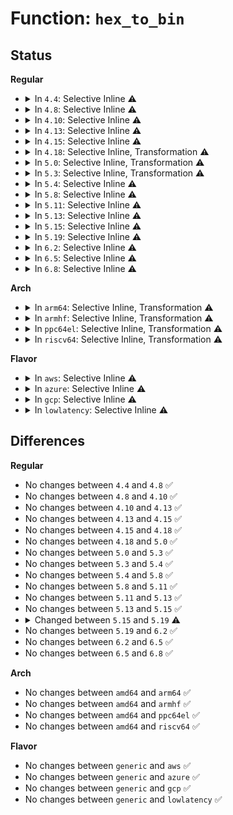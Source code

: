 # Function: <code>hex_to_bin</code>

## Status
<b>Regular</b>
<ul>
<li>
<details>
<summary>In <code>4.4</code>: Selective Inline ⚠️</summary>

```c
int hex_to_bin(char ch);
```

**Collision:** Unique Global

**Inline:** Selective

**Transformation:** False

**Instances:**

```
In lib/hexdump.c (ffffffff814014d0)
Location: lib/hexdump.c:28
Inline: True
Inline callers:
  - lib/hexdump.c:hex2bin
  - lib/hexdump.c:hex2bin
Direct callers:
  - kernel/debug/gdbstub.c:kgdb_hex2mem
  - kernel/debug/gdbstub.c:kgdb_hex2mem
  - kernel/debug/gdbstub.c:kgdb_hex2long
  - kernel/debug/gdbstub.c:gdb_serial_stub
  - kernel/debug/gdbstub.c:gdb_serial_stub
  - kernel/debug/gdbstub.c:gdb_serial_stub
  - fs/efivarfs/inode.c:efivarfs_create
  - fs/efivarfs/inode.c:efivarfs_create
  - fs/efivarfs/inode.c:efivarfs_create
  - fs/efivarfs/inode.c:efivarfs_create
  - fs/efivarfs/inode.c:efivarfs_create
  - fs/efivarfs/inode.c:efivarfs_create
  - fs/efivarfs/inode.c:efivarfs_create
  - fs/efivarfs/inode.c:efivarfs_create
  - fs/efivarfs/inode.c:efivarfs_create
  - fs/efivarfs/inode.c:efivarfs_create
  - fs/efivarfs/inode.c:efivarfs_create
  - fs/efivarfs/inode.c:efivarfs_create
  - fs/efivarfs/inode.c:efivarfs_create
  - fs/efivarfs/inode.c:efivarfs_create
  - fs/efivarfs/inode.c:efivarfs_create
  - fs/efivarfs/inode.c:efivarfs_create
  - fs/efivarfs/inode.c:efivarfs_create
  - fs/efivarfs/inode.c:efivarfs_create
  - fs/efivarfs/inode.c:efivarfs_create
  - fs/efivarfs/inode.c:efivarfs_create
  - fs/efivarfs/inode.c:efivarfs_create
  - fs/efivarfs/inode.c:efivarfs_create
  - fs/efivarfs/inode.c:efivarfs_create
  - fs/efivarfs/inode.c:efivarfs_create
  - fs/efivarfs/inode.c:efivarfs_create
  - fs/efivarfs/inode.c:efivarfs_create
  - fs/efivarfs/inode.c:efivarfs_create
  - fs/efivarfs/inode.c:efivarfs_create
  - fs/efivarfs/inode.c:efivarfs_create
  - fs/efivarfs/inode.c:efivarfs_create
  - fs/efivarfs/inode.c:efivarfs_create
  - fs/efivarfs/inode.c:efivarfs_create
  - security/selinux/selinuxfs.c:sel_write_create
  - security/selinux/selinuxfs.c:sel_write_create
  - security/integrity/ima/ima_policy.c:ima_parse_rule
  - security/integrity/ima/ima_policy.c:ima_parse_rule
  - lib/bitmap.c:__bitmap_parse
  - lib/string_helpers.c:string_unescape
  - lib/string_helpers.c:string_unescape
  - drivers/tty/vt/vt.c:do_con_trol
  - drivers/nvdimm/core.c:nd_uuid_store
  - drivers/nvdimm/core.c:nd_uuid_store
  - net/core/utils.c:in4_pton
  - net/core/utils.c:in6_pton
```
**Symbols:**

```
ffffffff814014d0-ffffffff8140150f: hex_to_bin (STB_GLOBAL)
```
</details>
</li>
<li>
<details>
<summary>In <code>4.8</code>: Selective Inline ⚠️</summary>

```c
int hex_to_bin(char ch);
```

**Collision:** Unique Global

**Inline:** Selective

**Transformation:** False

**Instances:**

```
In lib/hexdump.c (ffffffff81448efb)
Location: lib/hexdump.c:28
Inline: True
Inline callers:
  - lib/hexdump.c:hex2bin
  - lib/hexdump.c:hex2bin
Direct callers:
  - kernel/debug/gdbstub.c:gdb_serial_stub
  - kernel/debug/gdbstub.c:gdb_serial_stub
  - kernel/debug/gdbstub.c:gdb_serial_stub
  - kernel/debug/gdbstub.c:kgdb_hex2long
  - kernel/debug/gdbstub.c:kgdb_hex2mem
  - kernel/debug/gdbstub.c:kgdb_hex2mem
  - security/selinux/selinuxfs.c:sel_write_create
  - security/selinux/selinuxfs.c:sel_write_create
  - lib/bitmap.c:__bitmap_parse
  - lib/uuid.c:__uuid_to_bin
  - lib/uuid.c:__uuid_to_bin
  - lib/string_helpers.c:string_unescape
  - lib/string_helpers.c:string_unescape
  - drivers/tty/vt/vt.c:do_con_trol
  - drivers/nvdimm/core.c:nd_uuid_store
  - drivers/nvdimm/core.c:nd_uuid_store
  - net/core/utils.c:in6_pton
  - net/core/utils.c:in4_pton
```
**Symbols:**

```
ffffffff81448ea0-ffffffff81448edc: hex_to_bin (STB_GLOBAL)
```
</details>
</li>
<li>
<details>
<summary>In <code>4.10</code>: Selective Inline ⚠️</summary>

```c
int hex_to_bin(char ch);
```

**Collision:** Unique Global

**Inline:** Selective

**Transformation:** False

**Instances:**

```
In lib/hexdump.c (ffffffff814678eb)
Location: lib/hexdump.c:28
Inline: True
Inline callers:
  - lib/hexdump.c:hex2bin
  - lib/hexdump.c:hex2bin
Direct callers:
  - kernel/debug/gdbstub.c:gdb_serial_stub
  - kernel/debug/gdbstub.c:gdb_serial_stub
  - kernel/debug/gdbstub.c:gdb_serial_stub
  - kernel/debug/gdbstub.c:kgdb_hex2long
  - kernel/debug/gdbstub.c:kgdb_hex2mem
  - kernel/debug/gdbstub.c:kgdb_hex2mem
  - security/selinux/selinuxfs.c:sel_write_create
  - security/selinux/selinuxfs.c:sel_write_create
  - lib/bitmap.c:__bitmap_parse
  - lib/uuid.c:__uuid_to_bin
  - lib/uuid.c:__uuid_to_bin
  - lib/string_helpers.c:string_unescape
  - lib/string_helpers.c:string_unescape
  - drivers/tty/vt/vt.c:do_con_trol
  - drivers/nvdimm/core.c:nd_uuid_store
  - drivers/nvdimm/core.c:nd_uuid_store
  - net/core/utils.c:in6_pton
  - net/core/utils.c:in4_pton
```
**Symbols:**

```
ffffffff81467890-ffffffff814678cc: hex_to_bin (STB_GLOBAL)
```
</details>
</li>
<li>
<details>
<summary>In <code>4.13</code>: Selective Inline ⚠️</summary>

```c
int hex_to_bin(char ch);
```

**Collision:** Unique Global

**Inline:** Selective

**Transformation:** False

**Instances:**

```
In lib/hexdump.c (ffffffff8146cfe0)
Location: lib/hexdump.c:28
Inline: True
Inline callers:
  - lib/hexdump.c:hex2bin
  - lib/hexdump.c:hex2bin
Direct callers:
  - kernel/debug/gdbstub.c:gdb_serial_stub
  - kernel/debug/gdbstub.c:gdb_serial_stub
  - kernel/debug/gdbstub.c:gdb_serial_stub
  - kernel/debug/gdbstub.c:kgdb_hex2long
  - kernel/debug/gdbstub.c:kgdb_hex2mem
  - kernel/debug/gdbstub.c:kgdb_hex2mem
  - security/selinux/selinuxfs.c:sel_write_create
  - security/selinux/selinuxfs.c:sel_write_create
  - lib/bitmap.c:__bitmap_parse
  - lib/string_helpers.c:string_unescape
  - lib/string_helpers.c:string_unescape
  - drivers/tty/vt/vt.c:do_con_trol
  - drivers/nvdimm/core.c:nd_uuid_store
  - drivers/nvdimm/core.c:nd_uuid_store
  - net/core/utils.c:in6_pton
  - net/core/utils.c:in4_pton
```
**Symbols:**

```
ffffffff8146cf90-ffffffff8146cfcf: hex_to_bin (STB_GLOBAL)
```
</details>
</li>
<li>
<details>
<summary>In <code>4.15</code>: Selective Inline ⚠️</summary>

```c
int hex_to_bin(char ch);
```

**Collision:** Unique Global

**Inline:** Selective

**Transformation:** False

**Instances:**

```
In lib/hexdump.c (ffffffff81499310)
Location: lib/hexdump.c:29
Inline: True
Inline callers:
  - lib/hexdump.c:hex2bin
  - lib/hexdump.c:hex2bin
Direct callers:
  - kernel/debug/gdbstub.c:gdb_serial_stub
  - kernel/debug/gdbstub.c:gdb_serial_stub
  - kernel/debug/gdbstub.c:gdb_serial_stub
  - kernel/debug/gdbstub.c:kgdb_hex2long
  - kernel/debug/gdbstub.c:kgdb_hex2mem
  - kernel/debug/gdbstub.c:kgdb_hex2mem
  - security/selinux/selinuxfs.c:sel_write_create
  - security/selinux/selinuxfs.c:sel_write_create
  - lib/bitmap.c:__bitmap_parse
  - lib/string_helpers.c:string_unescape
  - lib/string_helpers.c:string_unescape
  - drivers/tty/vt/vt.c:do_con_trol
  - drivers/nvdimm/core.c:nd_uuid_store
  - drivers/nvdimm/core.c:nd_uuid_store
  - net/core/utils.c:in6_pton
  - net/core/utils.c:in4_pton
```
**Symbols:**

```
ffffffff814992c0-ffffffff814992ff: hex_to_bin (STB_GLOBAL)
```
</details>
</li>
<li>
<details>
<summary>In <code>4.18</code>: Selective Inline, Transformation ⚠️</summary>

```c
int hex_to_bin(char ch);
```

**Collision:** Unique Global

**Inline:** Selective

**Transformation:** True

**Instances:**

```
In lib/hexdump.c (ffffffff814cec05)
Location: lib/hexdump.c:29
Inline: True
Inline callers:
  - lib/hexdump.c:hex2bin
  - lib/hexdump.c:hex2bin
Direct callers:
  - kernel/debug/gdbstub.c:gdb_serial_stub
  - kernel/debug/gdbstub.c:gdb_serial_stub
  - kernel/debug/gdbstub.c:gdb_serial_stub
  - kernel/debug/gdbstub.c:kgdb_hex2long
  - kernel/debug/gdbstub.c:kgdb_hex2mem
  - kernel/debug/gdbstub.c:kgdb_hex2mem
  - security/selinux/selinuxfs.c:sel_write_create
  - security/selinux/selinuxfs.c:sel_write_create
  - lib/bitmap.c:__bitmap_parse
  - lib/string_helpers.c:string_unescape
  - lib/string_helpers.c:string_unescape
  - lib/hexdump.c:hex2bin
  - lib/hexdump.c:hex2bin
  - drivers/tty/vt/vt.c:do_con_trol
  - drivers/nvdimm/core.c:nd_uuid_store
  - drivers/nvdimm/core.c:nd_uuid_store
  - net/core/utils.c:in6_pton
  - net/core/utils.c:in4_pton
```
**Symbols:**

```
ffffffff814ceba0-ffffffff814cebc6: hex_to_bin.part.0 (STB_LOCAL)
ffffffff814cebd0-ffffffff814cebed: hex_to_bin (STB_GLOBAL)
```
</details>
</li>
<li>
<details>
<summary>In <code>5.0</code>: Selective Inline, Transformation ⚠️</summary>

```c
int hex_to_bin(char ch);
```

**Collision:** Unique Global

**Inline:** Selective

**Transformation:** True

**Instances:**

```
In lib/hexdump.c (ffffffff814e34f5)
Location: lib/hexdump.c:29
Inline: True
Inline callers:
  - lib/hexdump.c:hex2bin
  - lib/hexdump.c:hex2bin
Direct callers:
  - kernel/debug/gdbstub.c:gdb_serial_stub
  - kernel/debug/gdbstub.c:gdb_serial_stub
  - kernel/debug/gdbstub.c:gdb_serial_stub
  - kernel/debug/gdbstub.c:kgdb_hex2long
  - kernel/debug/gdbstub.c:kgdb_hex2mem
  - kernel/debug/gdbstub.c:kgdb_hex2mem
  - security/selinux/selinuxfs.c:sel_write_create
  - security/selinux/selinuxfs.c:sel_write_create
  - lib/bitmap.c:__bitmap_parse
  - lib/string_helpers.c:string_unescape
  - lib/string_helpers.c:string_unescape
  - lib/hexdump.c:hex2bin
  - lib/hexdump.c:hex2bin
  - drivers/tty/vt/vt.c:do_con_trol
  - drivers/nvdimm/core.c:nd_uuid_store
  - drivers/nvdimm/core.c:nd_uuid_store
  - net/core/utils.c:in6_pton
  - net/core/utils.c:in4_pton
```
**Symbols:**

```
ffffffff814e3490-ffffffff814e34b6: hex_to_bin.part.0 (STB_LOCAL)
ffffffff814e34c0-ffffffff814e34dd: hex_to_bin (STB_GLOBAL)
```
</details>
</li>
<li>
<details>
<summary>In <code>5.3</code>: Selective Inline, Transformation ⚠️</summary>

```c
int hex_to_bin(char ch);
```

**Collision:** Unique Global

**Inline:** Selective

**Transformation:** True

**Instances:**

```
In lib/hexdump.c (ffffffff8150f8dd)
Location: lib/hexdump.c:25
Inline: True
Inline callers:
  - lib/hexdump.c:hex2bin
  - lib/hexdump.c:hex2bin
Direct callers:
  - kernel/debug/gdbstub.c:gdb_serial_stub
  - kernel/debug/gdbstub.c:gdb_serial_stub
  - kernel/debug/gdbstub.c:gdb_serial_stub
  - kernel/debug/gdbstub.c:kgdb_hex2long
  - kernel/debug/gdbstub.c:kgdb_hex2mem
  - kernel/debug/gdbstub.c:kgdb_hex2mem
  - security/selinux/selinuxfs.c:sel_write_create
  - security/selinux/selinuxfs.c:sel_write_create
  - lib/bitmap.c:__bitmap_parse
  - lib/string_helpers.c:string_unescape
  - lib/string_helpers.c:string_unescape
  - lib/hexdump.c:hex2bin
  - lib/hexdump.c:hex2bin
  - drivers/tty/vt/vt.c:do_con_trol
  - drivers/nvdimm/core.c:nd_uuid_store
  - drivers/nvdimm/core.c:nd_uuid_store
  - net/core/utils.c:in6_pton
  - net/core/utils.c:in4_pton
```
**Symbols:**

```
ffffffff8150f830-ffffffff8150f857: hex_to_bin.part.0 (STB_LOCAL)
ffffffff8150f860-ffffffff8150f880: hex_to_bin (STB_GLOBAL)
```
</details>
</li>
<li>
<details>
<summary>In <code>5.4</code>: Selective Inline ⚠️</summary>

```c
int hex_to_bin(char ch);
```

**Collision:** Unique Global

**Inline:** Selective

**Transformation:** False

**Instances:**

```
In lib/hexdump.c (ffffffff8152d1f8)
Location: lib/hexdump.c:25
Inline: True
Inline callers:
  - lib/hexdump.c:hex2bin
  - lib/hexdump.c:hex2bin
Direct callers:
  - kernel/debug/gdbstub.c:gdb_serial_stub
  - kernel/debug/gdbstub.c:gdb_serial_stub
  - kernel/debug/gdbstub.c:gdb_serial_stub
  - kernel/debug/gdbstub.c:kgdb_hex2long
  - kernel/debug/gdbstub.c:kgdb_hex2mem
  - kernel/debug/gdbstub.c:kgdb_hex2mem
  - security/selinux/selinuxfs.c:sel_write_create
  - security/selinux/selinuxfs.c:sel_write_create
  - lib/bitmap.c:__bitmap_parse
  - lib/string_helpers.c:string_unescape
  - lib/string_helpers.c:string_unescape
  - drivers/tty/vt/vt.c:do_con_trol
  - drivers/nvdimm/core.c:nd_uuid_store
  - drivers/nvdimm/core.c:nd_uuid_store
  - net/core/utils.c:in6_pton
  - net/core/utils.c:in4_pton
```
**Symbols:**

```
ffffffff8152d130-ffffffff8152d16b: hex_to_bin (STB_GLOBAL)
```
</details>
</li>
<li>
<details>
<summary>In <code>5.8</code>: Selective Inline ⚠️</summary>

```c
int hex_to_bin(char ch);
```

**Collision:** Unique Global

**Inline:** Selective

**Transformation:** False

**Instances:**

```
In lib/hexdump.c (ffffffff815914e0)
Location: lib/hexdump.c:25
Inline: True
Inline callers:
  - lib/hexdump.c:hex2bin
  - lib/hexdump.c:hex2bin
Direct callers:
  - kernel/debug/gdbstub.c:gdb_serial_stub
  - kernel/debug/gdbstub.c:gdb_serial_stub
  - kernel/debug/gdbstub.c:gdb_cmd_reg_set
  - kernel/debug/gdbstub.c:kgdb_hex2long
  - security/selinux/selinuxfs.c:sel_write_create
  - security/selinux/selinuxfs.c:sel_write_create
  - lib/bitmap.c:bitmap_parse
  - lib/bitmap.c:bitmap_parse
  - lib/string_helpers.c:string_unescape
  - lib/string_helpers.c:string_unescape
  - lib/net_utils.c:mac_pton
  - lib/net_utils.c:mac_pton
  - drivers/tty/vt/vt.c:do_con_trol
  - drivers/firmware/efi/vars.c:validate_load_option
  - net/core/utils.c:in6_pton
  - net/core/utils.c:in4_pton
```
**Symbols:**

```
ffffffff81590e30-ffffffff81590e67: hex_to_bin (STB_GLOBAL)
```
</details>
</li>
<li>
<details>
<summary>In <code>5.11</code>: Selective Inline ⚠️</summary>

```c
int hex_to_bin(char ch);
```

**Collision:** Unique Global

**Inline:** Selective

**Transformation:** False

**Instances:**

```
In lib/hexdump.c (ffffffff815ae090)
Location: lib/hexdump.c:26
Inline: True
Inline callers:
  - lib/hexdump.c:hex2bin
  - lib/hexdump.c:hex2bin
Direct callers:
  - kernel/debug/gdbstub.c:gdb_serial_stub
  - kernel/debug/gdbstub.c:gdb_serial_stub
  - kernel/debug/gdbstub.c:gdb_cmd_reg_set
  - kernel/debug/gdbstub.c:kgdb_hex2long
  - security/selinux/selinuxfs.c:sel_write_create
  - security/selinux/selinuxfs.c:sel_write_create
  - lib/bitmap.c:bitmap_parse
  - lib/bitmap.c:bitmap_parse
  - lib/string_helpers.c:string_unescape
  - lib/string_helpers.c:string_unescape
  - lib/net_utils.c:mac_pton
  - lib/net_utils.c:mac_pton
  - drivers/tty/vt/vt.c:do_con_trol
  - drivers/firmware/efi/vars.c:validate_load_option
  - net/core/utils.c:in6_pton
  - net/core/utils.c:in4_pton
```
**Symbols:**

```
ffffffff815ad9d0-ffffffff815ada07: hex_to_bin (STB_GLOBAL)
```
</details>
</li>
<li>
<details>
<summary>In <code>5.13</code>: Selective Inline ⚠️</summary>

```c
int hex_to_bin(char ch);
```

**Collision:** Unique Global

**Inline:** Selective

**Transformation:** False

**Instances:**

```
In lib/hexdump.c (ffffffff815b8d23)
Location: lib/hexdump.c:26
Inline: True
Inline callers:
  - lib/hexdump.c:hex2bin
  - lib/hexdump.c:hex2bin
Direct callers:
  - kernel/debug/gdbstub.c:gdb_serial_stub
  - kernel/debug/gdbstub.c:gdb_serial_stub
  - kernel/debug/gdbstub.c:gdb_serial_stub
  - kernel/debug/gdbstub.c:gdb_serial_stub
  - kernel/debug/gdbstub.c:gdb_serial_stub
  - kernel/debug/gdbstub.c:kgdb_hex2long
  - security/selinux/selinuxfs.c:sel_write_create
  - security/selinux/selinuxfs.c:sel_write_create
  - lib/bitmap.c:bitmap_parse
  - lib/bitmap.c:bitmap_parse
  - lib/string_helpers.c:string_unescape
  - lib/string_helpers.c:string_unescape
  - lib/net_utils.c:mac_pton
  - lib/net_utils.c:mac_pton
  - drivers/tty/vt/vt.c:do_con_trol
  - drivers/nvdimm/core.c:nd_uuid_store
  - drivers/nvdimm/core.c:nd_uuid_store
  - drivers/firmware/efi/vars.c:validate_load_option
  - net/core/utils.c:in6_pton
  - net/core/utils.c:in4_pton
```
**Symbols:**

```
ffffffff815b8670-ffffffff815b86a7: hex_to_bin (STB_GLOBAL)
```
</details>
</li>
<li>
<details>
<summary>In <code>5.15</code>: Selective Inline ⚠️</summary>

```c
int hex_to_bin(char ch);
```

**Collision:** Unique Global

**Inline:** Selective

**Transformation:** False

**Instances:**

```
In lib/hexdump.c (ffffffff8161f573)
Location: lib/hexdump.c:26
Inline: True
Inline callers:
  - lib/hexdump.c:hex2bin
  - lib/hexdump.c:hex2bin
Direct callers:
  - kernel/debug/gdbstub.c:gdb_serial_stub
  - kernel/debug/gdbstub.c:gdb_serial_stub
  - kernel/debug/gdbstub.c:gdb_serial_stub
  - kernel/debug/gdbstub.c:gdb_serial_stub
  - kernel/debug/gdbstub.c:gdb_serial_stub
  - kernel/debug/gdbstub.c:kgdb_hex2long
  - security/selinux/selinuxfs.c:sel_write_create
  - security/selinux/selinuxfs.c:sel_write_create
  - lib/bitmap.c:bitmap_parse
  - lib/bitmap.c:bitmap_parse
  - lib/string_helpers.c:string_unescape
  - lib/string_helpers.c:string_unescape
  - lib/net_utils.c:mac_pton
  - lib/net_utils.c:mac_pton
  - drivers/tty/vt/vt.c:do_con_trol
  - drivers/nvdimm/core.c:nd_uuid_store
  - drivers/nvdimm/core.c:nd_uuid_store
  - drivers/firmware/efi/vars.c:validate_load_option
  - net/core/utils.c:in6_pton
  - net/core/utils.c:in4_pton
```
**Symbols:**

```
ffffffff8161eec0-ffffffff8161eef7: hex_to_bin (STB_GLOBAL)
```
</details>
</li>
<li>
<details>
<summary>In <code>5.19</code>: Selective Inline ⚠️</summary>

```c
int hex_to_bin(unsigned char ch);
```

**Collision:** Unique Global

**Inline:** Selective

**Transformation:** False

**Instances:**

```
In lib/hexdump.c (ffffffff816ed831)
Location: lib/hexdump.c:46
Inline: True
Inline callers:
  - lib/hexdump.c:hex2bin
  - lib/hexdump.c:hex2bin
Direct callers:
  - kernel/debug/gdbstub.c:gdb_serial_stub
  - kernel/debug/gdbstub.c:gdb_serial_stub
  - kernel/debug/gdbstub.c:gdb_serial_stub
  - kernel/debug/gdbstub.c:gdb_serial_stub
  - kernel/debug/gdbstub.c:gdb_serial_stub
  - kernel/debug/gdbstub.c:kgdb_hex2long
  - security/selinux/selinuxfs.c:sel_write_create
  - security/selinux/selinuxfs.c:sel_write_create
  - lib/bitmap.c:bitmap_parse
  - lib/bitmap.c:bitmap_parse
  - lib/string_helpers.c:string_unescape
  - lib/string_helpers.c:string_unescape
  - lib/net_utils.c:mac_pton
  - lib/net_utils.c:mac_pton
  - drivers/tty/vt/vt.c:do_con_trol
  - drivers/firmware/efi/vars.c:validate_load_option
  - net/core/utils.c:in6_pton
  - net/core/utils.c:in4_pton
```
**Symbols:**

```
ffffffff816ed0c0-ffffffff816ed101: hex_to_bin (STB_GLOBAL)
```
</details>
</li>
<li>
<details>
<summary>In <code>6.2</code>: Selective Inline ⚠️</summary>

```c
int hex_to_bin(unsigned char ch);
```

**Collision:** Unique Global

**Inline:** Selective

**Transformation:** False

**Instances:**

```
In lib/hexdump.c (ffffffff817de231)
Location: lib/hexdump.c:46
Inline: True
Inline callers:
  - lib/hexdump.c:hex2bin
  - lib/hexdump.c:hex2bin
Direct callers:
  - kernel/debug/gdbstub.c:gdb_serial_stub
  - kernel/debug/gdbstub.c:gdb_serial_stub
  - kernel/debug/gdbstub.c:gdb_serial_stub
  - kernel/debug/gdbstub.c:gdb_serial_stub
  - kernel/debug/gdbstub.c:gdb_serial_stub
  - kernel/debug/gdbstub.c:kgdb_hex2long
  - fs/efivarfs/vars.c:validate_load_option
  - security/selinux/selinuxfs.c:sel_write_create
  - security/selinux/selinuxfs.c:sel_write_create
  - lib/bitmap.c:bitmap_parse
  - lib/bitmap.c:bitmap_parse
  - lib/string_helpers.c:string_unescape
  - lib/string_helpers.c:string_unescape
  - lib/net_utils.c:mac_pton
  - lib/net_utils.c:mac_pton
  - drivers/tty/vt/vt.c:do_con_trol
  - net/core/utils.c:in6_pton
  - net/core/utils.c:in4_pton
```
**Symbols:**

```
ffffffff817dda40-ffffffff817dda81: hex_to_bin (STB_GLOBAL)
```
</details>
</li>
<li>
<details>
<summary>In <code>6.5</code>: Selective Inline ⚠️</summary>

```c
int hex_to_bin(unsigned char ch);
```

**Collision:** Unique Global

**Inline:** Selective

**Transformation:** False

**Instances:**

```
In lib/hexdump.c (ffffffff8181da21)
Location: lib/hexdump.c:46
Inline: True
Inline callers:
  - lib/hexdump.c:hex2bin
  - lib/hexdump.c:hex2bin
Direct callers:
  - kernel/debug/gdbstub.c:gdb_serial_stub
  - kernel/debug/gdbstub.c:gdb_serial_stub
  - kernel/debug/gdbstub.c:gdb_serial_stub
  - kernel/debug/gdbstub.c:gdb_serial_stub
  - kernel/debug/gdbstub.c:gdb_serial_stub
  - kernel/debug/gdbstub.c:kgdb_hex2long
  - fs/efivarfs/vars.c:validate_load_option
  - security/selinux/selinuxfs.c:sel_write_create
  - security/selinux/selinuxfs.c:sel_write_create
  - lib/bitmap.c:bitmap_parse
  - lib/bitmap.c:bitmap_parse
  - lib/string_helpers.c:string_unescape
  - lib/string_helpers.c:string_unescape
  - lib/net_utils.c:mac_pton
  - lib/net_utils.c:mac_pton
  - drivers/tty/vt/vt.c:do_con_trol
  - net/core/utils.c:in6_pton
  - net/core/utils.c:in4_pton
```
**Symbols:**

```
ffffffff8181d250-ffffffff8181d291: hex_to_bin (STB_GLOBAL)
```
</details>
</li>
<li>
<details>
<summary>In <code>6.8</code>: Selective Inline ⚠️</summary>

```c
int hex_to_bin(unsigned char ch);
```

**Collision:** Unique Global

**Inline:** Selective

**Transformation:** False

**Instances:**

```
In lib/hexdump.c (ffffffff81863891)
Location: lib/hexdump.c:46
Inline: True
Inline callers:
  - lib/hexdump.c:hex2bin
  - lib/hexdump.c:hex2bin
Direct callers:
  - kernel/debug/gdbstub.c:gdb_serial_stub
  - kernel/debug/gdbstub.c:gdb_serial_stub
  - kernel/debug/gdbstub.c:gdb_serial_stub
  - kernel/debug/gdbstub.c:gdb_serial_stub
  - kernel/debug/gdbstub.c:gdb_serial_stub
  - kernel/debug/gdbstub.c:kgdb_hex2long
  - fs/efivarfs/vars.c:validate_load_option
  - security/selinux/selinuxfs.c:sel_write_create
  - security/selinux/selinuxfs.c:sel_write_create
  - lib/bitmap-str.c:bitmap_parse
  - lib/bitmap-str.c:bitmap_parse
  - lib/string_helpers.c:string_unescape
  - lib/string_helpers.c:string_unescape
  - lib/net_utils.c:mac_pton
  - lib/net_utils.c:mac_pton
  - drivers/tty/vt/vt.c:do_con_trol
  - net/core/utils.c:in6_pton
  - net/core/utils.c:in4_pton
```
**Symbols:**

```
ffffffff818630c0-ffffffff81863101: hex_to_bin (STB_GLOBAL)
```
</details>
</li>
</ul>
<b>Arch</b>
<ul>
<li>
<details>
<summary>In <code>arm64</code>: Selective Inline, Transformation ⚠️</summary>

```c
int hex_to_bin(char ch);
```

**Collision:** Unique Global

**Inline:** Selective

**Transformation:** True

**Instances:**

```
In lib/hexdump.c (ffff800010639a18)
Location: lib/hexdump.c:25
Inline: True
Inline callers:
  - lib/hexdump.c:hex2bin
  - lib/hexdump.c:hex2bin
Direct callers:
  - kernel/debug/gdbstub.c:gdb_serial_stub
  - kernel/debug/gdbstub.c:gdb_serial_stub
  - kernel/debug/gdbstub.c:gdb_serial_stub
  - kernel/debug/gdbstub.c:kgdb_hex2long
  - kernel/debug/gdbstub.c:kgdb_hex2mem
  - kernel/debug/gdbstub.c:kgdb_hex2mem
  - security/selinux/selinuxfs.c:sel_write_create
  - security/selinux/selinuxfs.c:sel_write_create
  - lib/bitmap.c:__bitmap_parse
  - lib/string_helpers.c:string_unescape
  - lib/string_helpers.c:string_unescape
  - lib/hexdump.c:hex2bin
  - lib/hexdump.c:hex2bin
  - drivers/tty/vt/vt.c:do_con_trol
  - drivers/nvdimm/core.c:nd_uuid_store
  - drivers/nvdimm/core.c:nd_uuid_store
  - net/core/utils.c:in6_pton
  - net/core/utils.c:in4_pton
```
**Symbols:**

```
ffff800010639950-ffff800010639988: hex_to_bin.part.0 (STB_LOCAL)
ffff800010639988-ffff8000106399b8: hex_to_bin (STB_GLOBAL)
```
</details>
</li>
<li>
<details>
<summary>In <code>armhf</code>: Selective Inline, Transformation ⚠️</summary>

```c
int hex_to_bin(char ch);
```

**Collision:** Unique Global

**Inline:** Selective

**Transformation:** True

**Instances:**

```
In lib/hexdump.c (c07df3b4)
Location: lib/hexdump.c:25
Inline: True
Inline callers:
  - lib/hexdump.c:hex2bin
  - lib/hexdump.c:hex2bin
Direct callers:
  - kernel/debug/gdbstub.c:gdb_serial_stub
  - kernel/debug/gdbstub.c:gdb_serial_stub
  - kernel/debug/gdbstub.c:gdb_serial_stub
  - kernel/debug/gdbstub.c:kgdb_hex2long
  - kernel/debug/gdbstub.c:kgdb_hex2mem
  - kernel/debug/gdbstub.c:kgdb_hex2mem
  - security/selinux/selinuxfs.c:sel_write_create
  - security/selinux/selinuxfs.c:sel_write_create
  - lib/bitmap.c:__bitmap_parse
  - lib/string_helpers.c:string_unescape
  - lib/string_helpers.c:string_unescape
  - lib/hexdump.c:hex2bin
  - lib/hexdump.c:hex2bin
  - drivers/tty/vt/vt.c:do_con_trol
  - net/core/utils.c:in6_pton
  - net/core/utils.c:in4_pton
```
**Symbols:**

```
c07df31c-c07df354: hex_to_bin.part.0 (STB_LOCAL)
c07df354-c07df380: hex_to_bin (STB_GLOBAL)
```
</details>
</li>
<li>
<details>
<summary>In <code>ppc64el</code>: Selective Inline, Transformation ⚠️</summary>

```c
int hex_to_bin(char ch);
```

**Collision:** Unique Global

**Inline:** Selective

**Transformation:** True

**Instances:**

```
In lib/hexdump.c (c0000000007e064c)
Location: lib/hexdump.c:25
Inline: True
Inline callers:
  - lib/hexdump.c:hex2bin
  - lib/hexdump.c:hex2bin
Direct callers:
  - kernel/debug/gdbstub.c:gdb_serial_stub
  - kernel/debug/gdbstub.c:gdb_serial_stub
  - kernel/debug/gdbstub.c:gdb_serial_stub
  - kernel/debug/gdbstub.c:kgdb_hex2long
  - kernel/debug/gdbstub.c:kgdb_hex2mem
  - kernel/debug/gdbstub.c:kgdb_hex2mem
  - security/selinux/selinuxfs.c:sel_write_create
  - security/selinux/selinuxfs.c:sel_write_create
  - lib/bitmap.c:__bitmap_parse
  - lib/string_helpers.c:string_unescape
  - lib/string_helpers.c:string_unescape
  - lib/hexdump.c:hex2bin
  - lib/hexdump.c:hex2bin
  - lib/hexdump.c:hex2bin
  - drivers/tty/vt/vt.c:do_con_trol
  - drivers/nvdimm/core.c:nd_uuid_store
  - drivers/nvdimm/core.c:nd_uuid_store
  - net/core/utils.c:in6_pton
  - net/core/utils.c:in4_pton
```
**Symbols:**

```
c0000000007e0540-c0000000007e0588: hex_to_bin.part.0 (STB_LOCAL)
c0000000007e0590-c0000000007e05b8: hex_to_bin (STB_GLOBAL)
```
</details>
</li>
<li>
<details>
<summary>In <code>riscv64</code>: Selective Inline, Transformation ⚠️</summary>

```c
int hex_to_bin(char ch);
```

**Collision:** Unique Global

**Inline:** Selective

**Transformation:** True

**Instances:**

```
In lib/hexdump.c (ffffffe0004664d0)
Location: lib/hexdump.c:25
Inline: True
Inline callers:
  - lib/hexdump.c:hex2bin
  - lib/hexdump.c:hex2bin
Direct callers:
  - security/selinux/selinuxfs.c:sel_write_create
  - security/selinux/selinuxfs.c:sel_write_create
  - lib/bitmap.c:__bitmap_parse
  - lib/string_helpers.c:string_unescape
  - lib/string_helpers.c:string_unescape
  - lib/hexdump.c:hex2bin
  - lib/hexdump.c:hex2bin
  - lib/hexdump.c:hex2bin
  - drivers/tty/vt/vt.c:do_con_trol
  - drivers/nvdimm/core.c:nd_uuid_store
  - drivers/nvdimm/core.c:nd_uuid_store
  - net/core/utils.c:in6_pton
  - net/core/utils.c:in4_pton
```
**Symbols:**

```
ffffffe00046643c-ffffffe000466478: hex_to_bin.part.0 (STB_LOCAL)
ffffffe000466478-ffffffe0004664a4: hex_to_bin (STB_GLOBAL)
```
</details>
</li>
</ul>
<b>Flavor</b>
<ul>
<li>
<details>
<summary>In <code>aws</code>: Selective Inline ⚠️</summary>

```c
int hex_to_bin(char ch);
```

**Collision:** Unique Global

**Inline:** Selective

**Transformation:** False

**Instances:**

```
In lib/hexdump.c (ffffffff815257d8)
Location: lib/hexdump.c:25
Inline: True
Inline callers:
  - lib/hexdump.c:hex2bin
  - lib/hexdump.c:hex2bin
Direct callers:
  - kernel/debug/gdbstub.c:gdb_serial_stub
  - kernel/debug/gdbstub.c:gdb_serial_stub
  - kernel/debug/gdbstub.c:gdb_serial_stub
  - kernel/debug/gdbstub.c:kgdb_hex2long
  - kernel/debug/gdbstub.c:kgdb_hex2mem
  - kernel/debug/gdbstub.c:kgdb_hex2mem
  - security/selinux/selinuxfs.c:sel_write_create
  - security/selinux/selinuxfs.c:sel_write_create
  - lib/bitmap.c:__bitmap_parse
  - lib/string_helpers.c:string_unescape
  - lib/string_helpers.c:string_unescape
  - drivers/tty/vt/vt.c:do_con_trol
  - drivers/nvdimm/core.c:nd_uuid_store
  - drivers/nvdimm/core.c:nd_uuid_store
  - net/core/utils.c:in6_pton
  - net/core/utils.c:in4_pton
```
**Symbols:**

```
ffffffff81525710-ffffffff8152574b: hex_to_bin (STB_GLOBAL)
```
</details>
</li>
<li>
<details>
<summary>In <code>azure</code>: Selective Inline ⚠️</summary>

```c
int hex_to_bin(char ch);
```

**Collision:** Unique Global

**Inline:** Selective

**Transformation:** False

**Instances:**

```
In lib/hexdump.c (ffffffff81515ab8)
Location: lib/hexdump.c:25
Inline: True
Inline callers:
  - lib/hexdump.c:hex2bin
  - lib/hexdump.c:hex2bin
Direct callers:
  - kernel/debug/gdbstub.c:gdb_serial_stub
  - kernel/debug/gdbstub.c:gdb_serial_stub
  - kernel/debug/gdbstub.c:gdb_serial_stub
  - kernel/debug/gdbstub.c:kgdb_hex2long
  - kernel/debug/gdbstub.c:kgdb_hex2mem
  - kernel/debug/gdbstub.c:kgdb_hex2mem
  - security/selinux/selinuxfs.c:sel_write_create
  - security/selinux/selinuxfs.c:sel_write_create
  - lib/bitmap.c:__bitmap_parse
  - lib/string_helpers.c:string_unescape
  - lib/string_helpers.c:string_unescape
  - drivers/tty/vt/vt.c:do_con_trol
  - drivers/nvdimm/core.c:nd_uuid_store
  - drivers/nvdimm/core.c:nd_uuid_store
  - drivers/scsi/scsi_transport_fc.c:fc_parse_wwn
  - net/core/utils.c:in6_pton
  - net/core/utils.c:in4_pton
```
**Symbols:**

```
ffffffff815159f0-ffffffff81515a2b: hex_to_bin (STB_GLOBAL)
```
</details>
</li>
<li>
<details>
<summary>In <code>gcp</code>: Selective Inline ⚠️</summary>

```c
int hex_to_bin(char ch);
```

**Collision:** Unique Global

**Inline:** Selective

**Transformation:** False

**Instances:**

```
In lib/hexdump.c (ffffffff81521868)
Location: lib/hexdump.c:25
Inline: True
Inline callers:
  - lib/hexdump.c:hex2bin
  - lib/hexdump.c:hex2bin
Direct callers:
  - kernel/debug/gdbstub.c:gdb_serial_stub
  - kernel/debug/gdbstub.c:gdb_serial_stub
  - kernel/debug/gdbstub.c:gdb_serial_stub
  - kernel/debug/gdbstub.c:kgdb_hex2long
  - kernel/debug/gdbstub.c:kgdb_hex2mem
  - kernel/debug/gdbstub.c:kgdb_hex2mem
  - security/selinux/selinuxfs.c:sel_write_create
  - security/selinux/selinuxfs.c:sel_write_create
  - lib/bitmap.c:__bitmap_parse
  - lib/string_helpers.c:string_unescape
  - lib/string_helpers.c:string_unescape
  - drivers/tty/vt/vt.c:do_con_trol
  - drivers/nvdimm/core.c:nd_uuid_store
  - drivers/nvdimm/core.c:nd_uuid_store
  - net/core/utils.c:in6_pton
  - net/core/utils.c:in4_pton
```
**Symbols:**

```
ffffffff815217a0-ffffffff815217db: hex_to_bin (STB_GLOBAL)
```
</details>
</li>
<li>
<details>
<summary>In <code>lowlatency</code>: Selective Inline ⚠️</summary>

```c
int hex_to_bin(char ch);
```

**Collision:** Unique Global

**Inline:** Selective

**Transformation:** False

**Instances:**

```
In lib/hexdump.c (ffffffff8153b1e8)
Location: lib/hexdump.c:25
Inline: True
Inline callers:
  - lib/hexdump.c:hex2bin
  - lib/hexdump.c:hex2bin
Direct callers:
  - kernel/debug/gdbstub.c:gdb_serial_stub
  - kernel/debug/gdbstub.c:gdb_serial_stub
  - kernel/debug/gdbstub.c:gdb_serial_stub
  - kernel/debug/gdbstub.c:kgdb_hex2long
  - kernel/debug/gdbstub.c:kgdb_hex2mem
  - kernel/debug/gdbstub.c:kgdb_hex2mem
  - security/selinux/selinuxfs.c:sel_write_create
  - security/selinux/selinuxfs.c:sel_write_create
  - lib/bitmap.c:__bitmap_parse
  - lib/string_helpers.c:string_unescape
  - lib/string_helpers.c:string_unescape
  - drivers/tty/vt/vt.c:do_con_trol
  - drivers/nvdimm/core.c:nd_uuid_store
  - drivers/nvdimm/core.c:nd_uuid_store
  - net/core/utils.c:in6_pton
  - net/core/utils.c:in4_pton
```
**Symbols:**

```
ffffffff8153b120-ffffffff8153b15b: hex_to_bin (STB_GLOBAL)
```
</details>
</li>
</ul>

## Differences
<b>Regular</b>
<ul>
<li>
No changes between <code>4.4</code> and <code>4.8</code> ✅
</li>
<li>
No changes between <code>4.8</code> and <code>4.10</code> ✅
</li>
<li>
No changes between <code>4.10</code> and <code>4.13</code> ✅
</li>
<li>
No changes between <code>4.13</code> and <code>4.15</code> ✅
</li>
<li>
No changes between <code>4.15</code> and <code>4.18</code> ✅
</li>
<li>
No changes between <code>4.18</code> and <code>5.0</code> ✅
</li>
<li>
No changes between <code>5.0</code> and <code>5.3</code> ✅
</li>
<li>
No changes between <code>5.3</code> and <code>5.4</code> ✅
</li>
<li>
No changes between <code>5.4</code> and <code>5.8</code> ✅
</li>
<li>
No changes between <code>5.8</code> and <code>5.11</code> ✅
</li>
<li>
No changes between <code>5.11</code> and <code>5.13</code> ✅
</li>
<li>
No changes between <code>5.13</code> and <code>5.15</code> ✅
</li>
<li>
<details>
<summary>Changed between <code>5.15</code> and <code>5.19</code> ⚠️</summary>
<ul>
<li>
<b>Param type changed. </b>
<code>char ch</code> ➡️ <code>unsigned char ch</code>
</li>
</ul>
</details>
</li>
<li>
No changes between <code>5.19</code> and <code>6.2</code> ✅
</li>
<li>
No changes between <code>6.2</code> and <code>6.5</code> ✅
</li>
<li>
No changes between <code>6.5</code> and <code>6.8</code> ✅
</li>
</ul>
<b>Arch</b>
<ul>
<li>
No changes between <code>amd64</code> and <code>arm64</code> ✅
</li>
<li>
No changes between <code>amd64</code> and <code>armhf</code> ✅
</li>
<li>
No changes between <code>amd64</code> and <code>ppc64el</code> ✅
</li>
<li>
No changes between <code>amd64</code> and <code>riscv64</code> ✅
</li>
</ul>
<b>Flavor</b>
<ul>
<li>
No changes between <code>generic</code> and <code>aws</code> ✅
</li>
<li>
No changes between <code>generic</code> and <code>azure</code> ✅
</li>
<li>
No changes between <code>generic</code> and <code>gcp</code> ✅
</li>
<li>
No changes between <code>generic</code> and <code>lowlatency</code> ✅
</li>
</ul>
